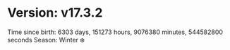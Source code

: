 # Version: v17.3.2
Time since birth: 6303 days, 151273 hours, 9076380 minutes, 544582800 seconds
Season: Winter ❄️
